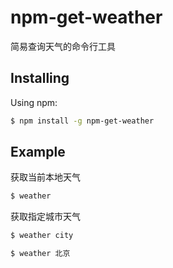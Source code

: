 # npm-get-weather

简易查询天气的命令行工具

## Installing

Using npm:

```bash
$ npm install -g npm-get-weather
```


## Example

获取当前本地天气

```bash
$ weather
```

获取指定城市天气

```bash
$ weather city
```

```bash
$ weather 北京
```

